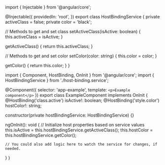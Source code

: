 import { Injectable } from '@angular/core';

@Injectable({
  providedIn: 'root',
})
export class HostBindingService {
  private activeClass = false;
  private color = 'black';

  // Methods to get and set class
  setActiveClass(isActive: boolean) {
    this.activeClass = isActive;
  }

  getActiveClass() {
    return this.activeClass;
  }

  // Methods to get and set color
  setColor(color: string) {
    this.color = color;
  }

  getColor() {
    return this.color;
  }
}






import { Component, HostBinding, OnInit } from '@angular/core';
import { HostBindingService } from './host-binding.service';

@Component({
  selector: 'app-example',
  template: `<p>Example component</p>`
})
export class ExampleComponent implements OnInit {
  @HostBinding('class.active') isActive!: boolean;
  @HostBinding('style.color') hostColor!: string;

  constructor(private hostBindingService: HostBindingService) {}

  ngOnInit(): void {
    // Initialize host properties based on service values
    this.isActive = this.hostBindingService.getActiveClass();
    this.hostColor = this.hostBindingService.getColor();

    // You could also add logic here to watch the service for changes, if needed.
  }
}




